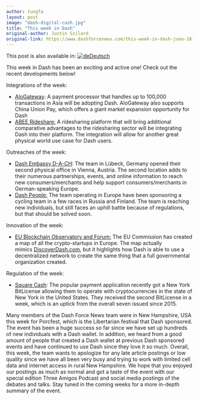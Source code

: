 ```yaml
---
author: tungfa
layout: post
image: "dash-digital-cash.jpg"
title: "This week in Dash"
original-author: Justin Szilard
original-link: https://www.dashforcenews.com/this-week-in-dash-june-18-23/
---
```




This post is also available in: [![de](https://www.dashforcenews.com/wp-content/plugins/sitepress-multilingual-cms/res/flags/de.png "Deutsch")Deutsch](https://www.dashforcenews.com/de/die-woche-in-dash-18-bis-23-juni/)

This week in Dash has been an exciting and active one! Check out the recent developments below!

Integrations of the week:

-   [AloGateway](https://www.dashforcenews.com/dash-partners-with-global-payment-processor-alogateway/): A payment processor that handles up to 100,000 transactions in Asia will be adopting Dash. AloGateway also supports China Union Pay, which offers a giant market expansion opportunity for Dash
-   [ABEE Rideshare:](https://www.dashforcenews.com/ridesharing-platform-abee-to-integrate-dash/) A ridesharing platform that will bring additional comparative advantages to the ridesharing sector will be integrating Dash into their platform. The integration will allow for another great physical world use case for Dash users.

Outreaches of the week:

-   [Dash Embassy D-A-CH](https://www.dashforcenews.com/dash-embassy-d-a-ch-opens-second-physical-location/): The team in Lübeck, Germany opened their second physical office in Vienna, Austria. The second location adds to their numerous partnerships, events, and online information to reach new consumers/merchants and help support consumers/merchants in German-speaking Europe.
-   [Dash People:](https://www.dashforcenews.com/dash-people-spreads-dash-via-cycling/) The team operating in Europe have been sponsoring a cycling team in a few races in Russia and Finland. The team is reaching new individuals, but still faces an uphill battle because of regulations, but that should be solved soon.

Innovation of the week:

-   [EU Blockchain Observatory and Forum:](https://www.dashforcenews.com/eu-blockchain-observatory-and-forum-creates-blockchain-map-highlights-growth-of-cryptocurrencies/) The EU Commission has created a map of all the crypto-startups in Europe. The map actually mimics [DiscoverDash.com](https://discoverdash.com/), but it highlights how Dash is able to use a decentralized network to create the same thing that a full governmental organization created.

Regulation of the week:

-   [Square Cash](https://www.dashforcenews.com/cryptocurrency-regulations-becoming-more-lenient-around-the-world/): The popular payment application recently got a New York BitLicense allowing them to operate with cryptocurrencies in the state of New York in the United States. They received the second BitLicense in a week, which is an uptick from the overall seven issued since 2015.

Many members of the Dash Force News team were in New Hampshire, USA this week for Porcfest, which is the Libertarian festival that Dash sponsored. The event has been a huge success so far since we have set up hundreds of new individuals with a Dash wallet. In addition, we heard from a good amount of people that created a Dash wallet at previous Dash sponsored events and have continued to use Dash since they love it so much. Overall, this week, the team wants to apologize for any late article postings or low quality since we have all been very busy and trying to work with limited cell data and internet access in rural New Hampshire. We hope that you enjoyed our postings as much as normal and got a taste of the event with our special edition Three Amigos Podcast and social media postings of the debates and talks. Stay tuned in the coming weeks for a more in-depth summary of the event.
